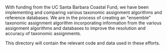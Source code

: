 With funding from the UC Santa Barbara Coastal Fund, we have been implementing and comparing various taxonomic assignment algorithms and reference databases. We are in the process of creating an "ensemble" taxonomic assignment algorithm incorporating information from the various assignment algorithms and databases to improve the resolution and accuracy of taxonomic assignments. 

This directory will contain the relevant code and data used in these efforts. 
